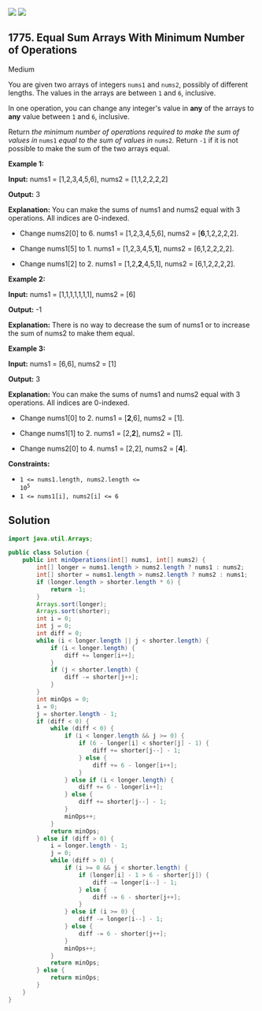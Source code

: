 [![](https://img.shields.io/github/stars/javadev/LeetCode-in-Java?label=Stars&style=flat-square)](https://github.com/javadev/LeetCode-in-Java)
[![](https://img.shields.io/github/forks/javadev/LeetCode-in-Java?label=Fork%20me%20on%20GitHub%20&style=flat-square)](https://github.com/javadev/LeetCode-in-Java/fork)

## 1775\. Equal Sum Arrays With Minimum Number of Operations

Medium

You are given two arrays of integers `nums1` and `nums2`, possibly of different lengths. The values in the arrays are between `1` and `6`, inclusive.

In one operation, you can change any integer's value in **any** of the arrays to **any** value between `1` and `6`, inclusive.

Return _the minimum number of operations required to make the sum of values in_ `nums1` _equal to the sum of values in_ `nums2`_._ Return `-1` if it is not possible to make the sum of the two arrays equal.

**Example 1:**

**Input:** nums1 = [1,2,3,4,5,6], nums2 = [1,1,2,2,2,2]

**Output:** 3

**Explanation:** You can make the sums of nums1 and nums2 equal with 3 operations. All indices are 0-indexed.

- Change nums2[0] to 6. nums1 = [1,2,3,4,5,6], nums2 = [**6**,1,2,2,2,2]. 

- Change nums1[5] to 1. nums1 = [1,2,3,4,5,**1**], nums2 = [6,1,2,2,2,2].

- Change nums1[2] to 2. nums1 = [1,2,**2**,4,5,1], nums2 = [6,1,2,2,2,2].

**Example 2:**

**Input:** nums1 = [1,1,1,1,1,1,1], nums2 = [6]

**Output:** -1

**Explanation:** There is no way to decrease the sum of nums1 or to increase the sum of nums2 to make them equal.

**Example 3:**

**Input:** nums1 = [6,6], nums2 = [1]

**Output:** 3

**Explanation:** You can make the sums of nums1 and nums2 equal with 3 operations. All indices are 0-indexed. 

- Change nums1[0] to 2. nums1 = [**2**,6], nums2 = [1]. 

- Change nums1[1] to 2. nums1 = [2,**2**], nums2 = [1].

- Change nums2[0] to 4. nums1 = [2,2], nums2 = [**4**].

**Constraints:**

*   <code>1 <= nums1.length, nums2.length <= 10<sup>5</sup></code>
*   `1 <= nums1[i], nums2[i] <= 6`

## Solution

```java
import java.util.Arrays;

public class Solution {
    public int minOperations(int[] nums1, int[] nums2) {
        int[] longer = nums1.length > nums2.length ? nums1 : nums2;
        int[] shorter = nums1.length > nums2.length ? nums2 : nums1;
        if (longer.length > shorter.length * 6) {
            return -1;
        }
        Arrays.sort(longer);
        Arrays.sort(shorter);
        int i = 0;
        int j = 0;
        int diff = 0;
        while (i < longer.length || j < shorter.length) {
            if (i < longer.length) {
                diff += longer[i++];
            }
            if (j < shorter.length) {
                diff -= shorter[j++];
            }
        }
        int minOps = 0;
        i = 0;
        j = shorter.length - 1;
        if (diff < 0) {
            while (diff < 0) {
                if (i < longer.length && j >= 0) {
                    if (6 - longer[i] < shorter[j] - 1) {
                        diff += shorter[j--] - 1;
                    } else {
                        diff += 6 - longer[i++];
                    }
                } else if (i < longer.length) {
                    diff += 6 - longer[i++];
                } else {
                    diff += shorter[j--] - 1;
                }
                minOps++;
            }
            return minOps;
        } else if (diff > 0) {
            i = longer.length - 1;
            j = 0;
            while (diff > 0) {
                if (i >= 0 && j < shorter.length) {
                    if (longer[i] - 1 > 6 - shorter[j]) {
                        diff -= longer[i--] - 1;
                    } else {
                        diff -= 6 - shorter[j++];
                    }
                } else if (i >= 0) {
                    diff -= longer[i--] - 1;
                } else {
                    diff -= 6 - shorter[j++];
                }
                minOps++;
            }
            return minOps;
        } else {
            return minOps;
        }
    }
}
```